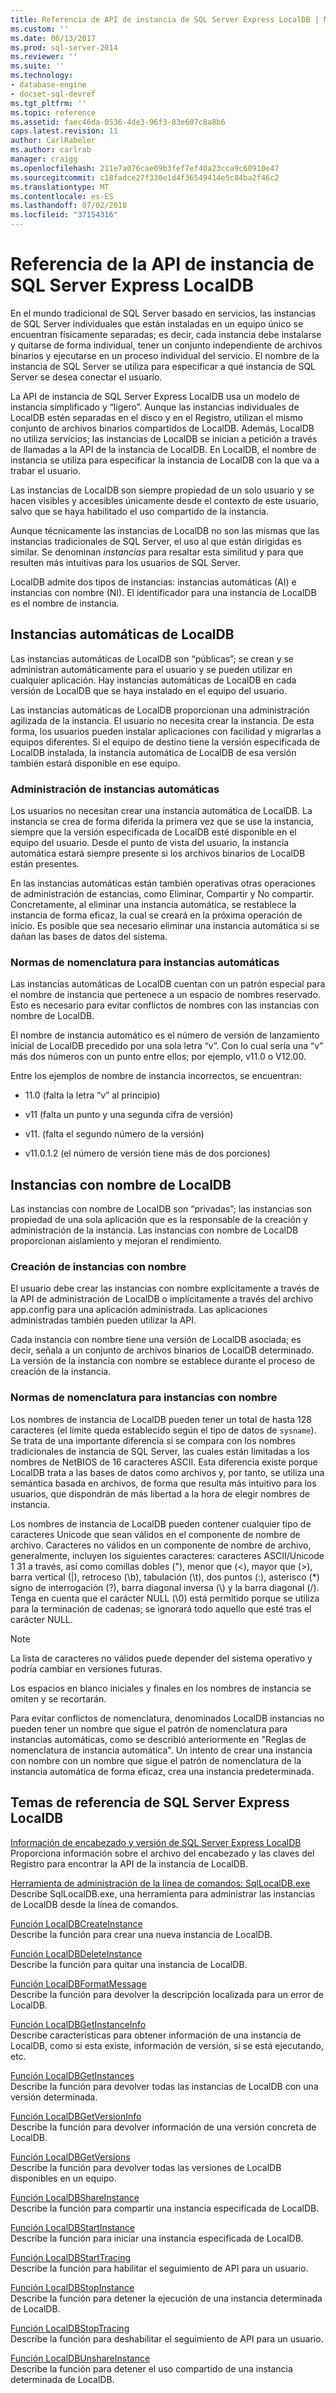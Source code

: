 ```yaml
---
title: Referencia de API de instancia de SQL Server Express LocalDB | Microsoft Docs
ms.custom: ''
ms.date: 06/13/2017
ms.prod: sql-server-2014
ms.reviewer: ''
ms.suite: ''
ms.technology:
- database-engine
- docset-sql-devref
ms.tgt_pltfrm: ''
ms.topic: reference
ms.assetid: faec46da-0536-4de3-96f3-83e607c8a8b6
caps.latest.revision: 11
author: CarlRabeler
ms.author: carlrab
manager: craigg
ms.openlocfilehash: 211e7a076cae09b3fef7ef40a23cca9c60910e47
ms.sourcegitcommit: c18fadce27f330e1d4f36549414e5c84ba2f46c2
ms.translationtype: MT
ms.contentlocale: es-ES
ms.lasthandoff: 07/02/2018
ms.locfileid: "37154316"
---
```

# <a name="sql-server-express-localdb-instance-api-reference"></a>Referencia de la API de instancia de SQL Server Express LocalDB
  En el mundo tradicional de SQL Server basado en servicios, las instancias de SQL Server individuales que están instaladas en un equipo único se encuentran físicamente separadas; es decir, cada instancia debe instalarse y quitarse de forma individual, tener un conjunto independiente de archivos binarios y ejecutarse en un proceso individual del servicio. El nombre de la instancia de SQL Server se utiliza para especificar a qué instancia de SQL Server se desea conectar el usuario.  
  
 La API de instancia de SQL Server Express LocalDB usa un modelo de instancia simplificado y “ligero”. Aunque las instancias individuales de LocalDB estén separadas en el disco y en el Registro, utilizan el mismo conjunto de archivos binarios compartidos de LocalDB. Además, LocalDB no utiliza servicios; las instancias de LocalDB se inician a petición a través de llamadas a la API de la instancia de LocalDB. En LocalDB, el nombre de instancia se utiliza para especificar la instancia de LocalDB con la que va a trabar el usuario.  
  
 Las instancias de LocalDB son siempre propiedad de un solo usuario y se hacen visibles y accesibles únicamente desde el contexto de este usuario, salvo que se haya habilitado el uso compartido de la instancia.  
  
 Aunque técnicamente las instancias de LocalDB no son las mismas que las instancias tradicionales de SQL Server, el uso al que están dirigidas es similar. Se denominan *instancias* para resaltar esta similitud y para que resulten más intuitivas para los usuarios de SQL Server.  
  
 LocalDB admite dos tipos de instancias: instancias automáticas (AI) e instancias con nombre (NI). El identificador para una instancia de LocalDB es el nombre de instancia.  
  
## <a name="automatic-localdb-instances"></a>Instancias automáticas de LocalDB  
 Las instancias automáticas de LocalDB son “públicas”; se crean y se administran automáticamente para el usuario y se pueden utilizar en cualquier aplicación. Hay instancias automáticas de LocalDB en cada versión de LocalDB que se haya instalado en el equipo del usuario.  
  
 Las instancias automáticas de LocalDB proporcionan una administración agilizada de la instancia. El usuario no necesita crear la instancia. De esta forma, los usuarios pueden instalar aplicaciones con facilidad y migrarlas a equipos diferentes. Si el equipo de destino tiene la versión especificada de LocalDB instalada, la instancia automática de LocalDB de esa versión también estará disponible en ese equipo.  
  
### <a name="automatic-instance-management"></a>Administración de instancias automáticas  
 Los usuarios no necesitan crear una instancia automática de LocalDB. La instancia se crea de forma diferida la primera vez que se use la instancia, siempre que la versión especificada de LocalDB esté disponible en el equipo del usuario. Desde el punto de vista del usuario, la instancia automática estará siempre presente si los archivos binarios de LocalDB están presentes.  
  
 En las instancias automáticas están también operativas otras operaciones de administración de estancias, como Eliminar, Compartir y No compartir. Concretamente, al eliminar una instancia automática, se restablece la instancia de forma eficaz, la cual se creará en la próxima operación de inicio. Es posible que sea necesario eliminar una instancia automática si se dañan las bases de datos del sistema.  
  
### <a name="automatic-instance-naming-rules"></a>Normas de nomenclatura para instancias automáticas  
 Las instancias automáticas de LocalDB cuentan con un patrón especial para el nombre de instancia que pertenece a un espacio de nombres reservado. Esto es necesario para evitar conflictos de nombres con las instancias con nombre de LocalDB.  
  
 El nombre de instancia automático es el número de versión de lanzamiento inicial de LocalDB precedido por una sola letra “v”. Con lo cual sería una “v” más dos números con un punto entre ellos; por ejemplo, v11.0 o V12.00.  
  
 Entre los ejemplos de nombre de instancia incorrectos, se encuentran:  
  
-   11.0 (falta la letra “v” al principio)  
  
-   v11 (falta un punto y una segunda cifra de versión)  
  
-   v11. (falta el segundo número de la versión)  
  
-   v11.0.1.2 (el número de versión tiene más de dos porciones)  
  
## <a name="named-localdb-instances"></a>Instancias con nombre de LocalDB  
 Las instancias con nombre de LocalDB son “privadas”; las instancias son propiedad de una sola aplicación que es la responsable de la creación y administración de la instancia. Las instancias con nombre de LocalDB proporcionan aislamiento y mejoran el rendimiento.  
  
### <a name="named-instance-creation"></a>Creación de instancias con nombre  
 El usuario debe crear las instancias con nombre explícitamente a través de la API de administración de LocalDB o implícitamente a través del archivo app.config para una aplicación administrada. Las aplicaciones administradas también pueden utilizar la API.  
  
 Cada instancia con nombre tiene una versión de LocalDB asociada; es decir, señala a un conjunto de archivos binarios de LocalDB determinado. La versión de la instancia con nombre se establece durante el proceso de creación de la instancia.  
  
### <a name="named-instance-naming-rules"></a>Normas de nomenclatura para instancias con nombre  
 Los nombres de instancia de LocalDB pueden tener un total de hasta 128 caracteres (el límite queda establecido según el tipo de datos de `sysname`). Se trata de una importante diferencia si se compara con los nombres tradicionales de instancia de SQL Server, las cuales están limitadas a los nombres de NetBIOS de 16 caracteres ASCII. Esta diferencia existe porque LocalDB trata a las bases de datos como archivos y, por tanto, se utiliza una semántica basada en archivos, de forma que resulta más intuitivo para los usuarios, que dispondrán de más libertad a la hora de elegir nombres de instancia.  
  
 Los nombres de instancia de LocalDB pueden contener cualquier tipo de caracteres Unicode que sean válidos en el componente de nombre de archivo. Caracteres no válidos en un componente de nombre de archivo, generalmente, incluyen los siguientes caracteres: caracteres ASCII/Unicode 1 31 a través, así como comillas dobles ("), menor que (\<), mayor que (>), barra vertical (|), retroceso (\b), tabulación (\t), dos puntos (:), asterisco (*) signo de interrogación (?), barra diagonal inversa (\\) y la barra diagonal (/). Tenga en cuenta que el carácter NULL (\0) está permitido porque se utiliza para la terminación de cadenas; se ignorará todo aquello que esté tras el carácter NULL.  
  
> [!NOTE]  
>  La lista de caracteres no válidos puede depender del sistema operativo y podría cambiar en versiones futuras.  
  
 Los espacios en blanco iniciales y finales en los nombres de instancia se omiten y se recortarán.  
  
 Para evitar conflictos de nomenclatura, denominados LocalDB instancias no pueden tener un nombre que sigue el patrón de nomenclatura para instancias automáticas, como se describió anteriormente en "Reglas de nomenclatura de instancia automática". Un intento de crear una instancia con nombre con un nombre que sigue el patrón de nomenclatura de la instancia automática de forma eficaz, crea una instancia predeterminada.  
  
## <a name="sql-server-express-localdb-reference-topics"></a>Temas de referencia de SQL Server Express LocalDB  
 [Información de encabezado y versión de SQL Server Express LocalDB](sql-server-express-localdb-header-and-version-information.md)  
 Proporciona información sobre el archivo del encabezado y las claves del Registro para encontrar la API de la instancia de LocalDB.  
  
 [Herramienta de administración de la línea de comandos: SqlLocalDB.exe](command-line-management-tool-sqllocaldb-exe.md)  
 Describe SqlLocalDB.exe, una herramienta para administrar las instancias de LocalDB desde la línea de comandos.  
  
 [Función LocalDBCreateInstance](localdbcreateinstance-function.md)  
 Describe la función para crear una nueva instancia de LocalDB.  
  
 [Función LocalDBDeleteInstance](localdbdeleteinstance-function.md)  
 Describe la función para quitar una instancia de LocalDB.  
  
 [Función LocalDBFormatMessage](localdbformatmessage-function.md)  
 Describe la función para devolver la descripción localizada para un error de LocalDB.  
  
 [Función LocalDBGetInstanceInfo](localdbgetinstanceinfo-function.md)  
 Describe características para obtener información de una instancia de LocalDB, como si esta existe, información de versión, si se está ejecutando, etc.  
  
 [Función LocalDBGetInstances](localdbgetinstances-function.md)  
 Describe la función para devolver todas las instancias de LocalDB con una versión determinada.  
  
 [Función LocalDBGetVersionInfo](localdbgetversioninfo-function.md)  
 Describe la función para devolver información de una versión concreta de LocalDB.  
  
 [Función LocalDBGetVersions](localdbgetversions-function.md)  
 Describe la función para devolver todas las versiones de LocalDB disponibles en un equipo.  
  
 [Función LocalDBShareInstance](localdbshareinstance-function.md)  
 Describe la función para compartir una instancia especificada de LocalDB.  
  
 [Función LocalDBStartInstance](localdbstartinstance-function.md)  
 Describe la función para iniciar una instancia especificada de LocalDB.  
  
 [Función LocalDBStartTracing](localdbstarttracing-function.md)  
 Describe la función para habilitar el seguimiento de API para un usuario.  
  
 [Función LocalDBStopInstance](localdbstopinstance-function.md)  
 Describe la función para detener la ejecución de una instancia determinada de LocalDB.  
  
 [Función LocalDBStopTracing](localdbstoptracing-function.md)  
 Describe la función para deshabilitar el seguimiento de API para un usuario.  
  
 [Función LocalDBUnshareInstance](localdbunshareinstance-function.md)  
 Describe la función para detener el uso compartido de una instancia determinada de LocalDB.  
  
  
